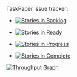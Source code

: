 TaskPaper issue tracker:

- [![Stories in Backlog](https://badge.waffle.io/hbsw/tp-issues.png?label=backlog&title=Backlog)](https://waffle.io/hbsw/tp-issues)

- [![Stories in Ready](https://badge.waffle.io/hbsw/tp-issues.png?label=ready&title=Ready)](https://waffle.io/hbsw/tp-issues)

- [![Stories in Progress](https://badge.waffle.io/hbsw/tp-issues.png?label=in%20progress&title=In%20Progress)](https://waffle.io/hbsw/tp-issues)

- [![Stories in Complete](https://badge.waffle.io/hbsw/tp-issues.png?label=complete&title=Complete)](https://waffle.io/hbsw/tp-issues)

[![Throughput Graph](https://graphs.waffle.io/hbsw/tp-issues/throughput.svg)](https://waffle.io/hbsw/tp-issues/metrics)
